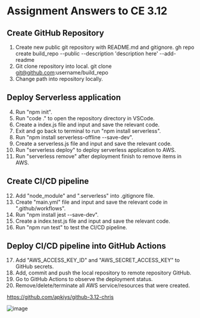 # Assignment Answers to CE 3.12

## Create GitHub Repository
01. Create new public git repository with README.md and gitignore.
	gh repo create build_repo --public --description 'description here' --add-readme
02. Git clone repository into local.
	git clone git@github.com:username/build_repo
03. Change path into repository locally.

## Deploy Serverless application
04. Run "npm init".
05. Run "code ." to open the repository directory in VSCode.
06. Create a index.js file and input and save the relevant code.
07. Exit and go back to terminal to run "npm install serverless".
08. Run "npm install serverless-offline --save-dev".
09. Create a serverless.js file and input and save the relevant code.
10. Run "serverless deploy" to deploy serverless application to AWS.
11. Run "serverless remove" after deployment finish to remove items in AWS.

## Create CI/CD pipeline
12. Add "node_module" and ".serverless" into .gitignore file.
13. Create "main.yml" file and input and save the relevant code in ".github/workflows".
14. Run "npm install jest --save-dev".
15. Create a index.test.js file and input and save the relevant code.
16. Run "npm run test" to test the CI/CD pipeline.

## Deploy CI/CD pipeline into GitHub Actions
17. Add "AWS_ACCESS_KEY_ID" and "AWS_SECRET_ACCESS_KEY" to GitHub secrets.
18. Add, commit and push the local repository to remote repository GitHub.
19. Go to GitHub Actions to observe the deployment status.
20. Remove/delete/terminate all AWS service/resources that were created.

https://github.com/apkiys/github-3.12-chris

![image](https://github.com/apkiys/6m-cloud-3.12-continuous-deployment-serverless/assets/20112494/186eff93-85ac-4204-9c51-d2709169764d)
